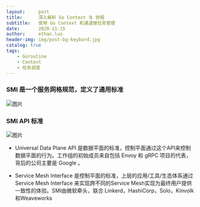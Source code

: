 ```yaml
---
layout:     post
title:      深入解析 Go Context 与 协程
subtitle:   使用 Go Context 和通道做任务管理
date:       2020-11-15
author:     ethan.luo
header-img: img/post-bg-keybord.jpg
catalog: true
tags:
    - Goroutine
    - Context
    - 任务调度
---
```


### SMI 是一个服务网格规范，定义了通用标准
![图片](/api/project/353433/files/22237280/imagePreview)

### SMI API 标准
![图片](/api/project/353433/files/22237399/imagePreview)

- Universal Data Plane API 是数据平面的标准，控制平面通过这个API来控制数据平面的行为。工作组的初始成员来自包括 Envoy 和 gRPC 项目的代表，背后的公司主要是 Google 。

- Service Mesh Interface 是控制平面的标准，上层的应用/工具/生态体系通过 Service Mesh Interface 来实现跨不同的Service Mesh实现为最终用户提供一致性的体验。SMI由微软牵头，联合 Linkerd，HashiCorp，Solo，Kinvolk和Weaveworks